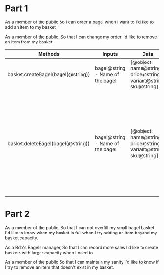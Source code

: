 # Part 1
As a member of the public
So I can order a bagel when I want to
I'd like to add an item to my basket

As a member of the public,
So that I can change my order
I'd like to remove an item from my basket

| Methods                            | Inputs                           | Data                                                             | Scenario                                                                                                    | Outputs                |
|------------------------------------|----------------------------------|------------------------------------------------------------------|-------------------------------------------------------------------------------------------------------------|------------------------|
| basket.createBagel(bagel(@string)) | bagel@string - Name of the bagel | [@object: name@string, price@string, variant@string, sku@string] | A bagel that is ordered is chosen                                                                           | [@object: information] |
| basket.deleteBagel(bagel(@string)) | bagel@string - Name of the bagel | [@object: name@string, price@string, variant@string, sku@string] | The bagel that want to be deleted is passed through the method and the object gets deleted from the array.  | [@object: information] |

# Part 2
As a member of the public,
So that I can not overfill my small bagel basket
I'd like to know when my basket is full when I try adding an item beyond my basket capacity.

As a Bob's Bagels manager,
So that I can record more sales
I’d like to create baskets with larger capacity when I need to.

As a member of the public
So that I can maintain my sanity
I'd like to know if I try to remove an item that doesn't exist in my basket. 
<!-- 
   METHOD                              INPUTS                           DATA                           SCENARIO                         OUTPUT
basket.creatBagel(@string)    @string - Name of the bagel    [@object: name@string, price@string,   if 6 bagels already in basket     @Boolean:false
                                                                id: @number]                        user won't be able to add more

basket(basketSize@number)    @number size of basket         [@object: name@string, price@string,    Manager can define basketSize,   basketSize
                                                                id: @number]                        otherwise defaults to 6          @Number


 -->
